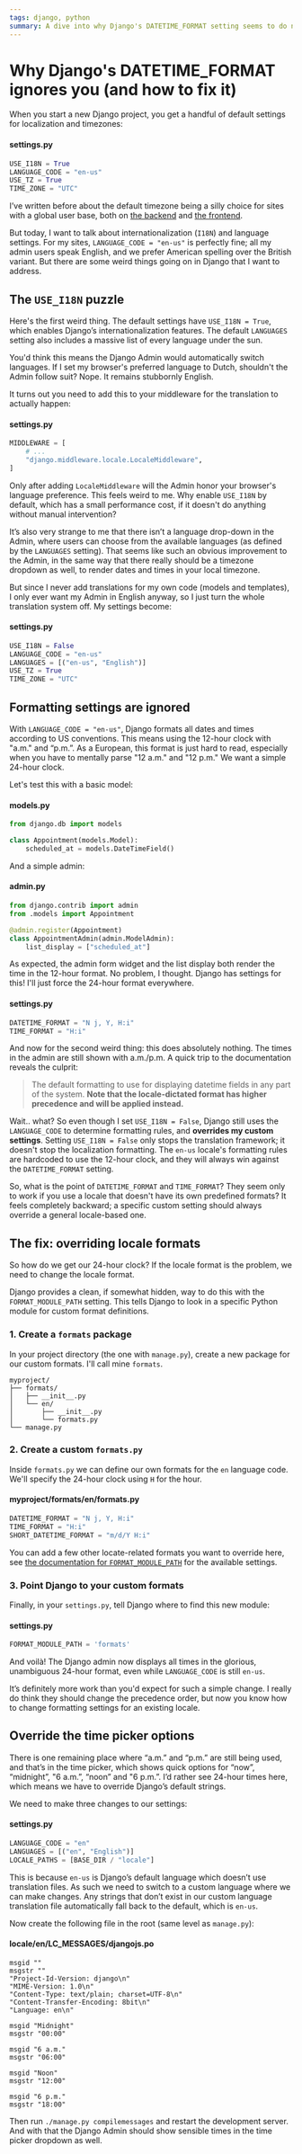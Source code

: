 ```yaml
---
tags: django, python
summary: A dive into why Django's DATETIME_FORMAT setting seems to do nothing, and how to actually force the 24-hour clock in the admin, even when your locale says otherwise.
---
```


# Why Django's DATETIME_FORMAT ignores you (and how to fix it)

When you start a new Django project, you get a handful of default settings for localization and timezones:

#### <i class="fa-regular fa-file-code"></i> settings.py
```python
USE_I18N = True
LANGUAGE_CODE = "en-us"
USE_TZ = True
TIME_ZONE = "UTC"
```

I’ve written before about the default timezone being a silly choice for sites with a global user base, both on [the backend](/articles/2025/django-admin-datetime/) and [the frontend](/articles/2025/django-local-times/). 

But today, I want to talk about internationalization (`I18N`) and language settings. For my sites, `LANGUAGE_CODE = "en-us"` is perfectly fine; all my admin users speak English, and we prefer American spelling over the British variant. But there are some weird things going on in Django that I want to address.

## The `USE_I18N` puzzle

Here's the first weird thing. The default settings have `USE_I18N = True`, which enables Django’s internationalization features. The default `LANGUAGES` setting also includes a massive list of every language under the sun.

You'd think this means the Django Admin would automatically switch languages. If I set my browser's preferred language to Dutch, shouldn't the Admin follow suit? Nope. It remains stubbornly English.

It turns out you need to add this to your middleware for the translation to actually happen:

#### <i class="fa-regular fa-file-code"></i> settings.py
```python
MIDDLEWARE = [
    # ...
    "django.middleware.locale.LocaleMiddleware",
]
```

Only after adding `LocaleMiddleware` will the Admin honor your browser's language preference. This feels weird to me. Why enable `USE_I18N` by default, which has a small performance cost, if it doesn't do anything without manual intervention?

It’s also very strange to me that there isn’t a language drop-down in the Admin, where users can choose from the available languages (as defined by the `LANGUAGES` setting). That seems like such an obvious improvement to the Admin, in the same way that there really should be a timezone dropdown as well, to render dates and times in your local timezone.

But since I never add translations for my own code (models and templates), I only ever want my Admin in English anyway, so I just turn the whole translation system off. My settings become:

#### <i class="fa-regular fa-file-code"></i> settings.py
```python
USE_I18N = False
LANGUAGE_CODE = "en-us"
LANGUAGES = [("en-us", "English")]
USE_TZ = True
TIME_ZONE = "UTC"
```

## Formatting settings are ignored

With `LANGUAGE_CODE = "en-us"`, Django formats all dates and times according to US conventions. This means using the 12-hour clock with "a.m." and “p.m.”. As a European, this format is just hard to read, especially when you have to mentally parse "12 a.m." and "12 p.m." We want a simple 24-hour clock.

Let's test this with a basic model:

#### <i class="fa-regular fa-file-code"></i> models.py
```python
from django.db import models

class Appointment(models.Model):
    scheduled_at = models.DateTimeField()
```

And a simple admin:

#### <i class="fa-regular fa-file-code"></i> admin.py
```python
from django.contrib import admin
from .models import Appointment

@admin.register(Appointment)
class AppointmentAdmin(admin.ModelAdmin):
    list_display = ["scheduled_at"]
```

As expected, the admin form widget and the list display both render the time in the 12-hour format. No problem, I thought. Django has settings for this! I'll just force the 24-hour format everywhere.

#### <i class="fa-regular fa-file-code"></i> settings.py
```python
DATETIME_FORMAT = "N j, Y, H:i"
TIME_FORMAT = "H:i"
```

And now for the second weird thing: this does absolutely nothing. The times in the admin are still shown with a.m./p.m. A quick trip to the documentation reveals the culprit:

> The default formatting to use for displaying datetime fields in any part of the system. **Note that the locale-dictated format has higher precedence and will be applied instead.**

Wait.. what? So even though I set `USE_I18N = False`, Django still uses the `LANGUAGE_CODE` to determine formatting rules, and **overrides my custom settings**. Setting `USE_I18N = False` only stops the translation framework; it doesn't stop the localization formatting. The `en-us` locale's formatting rules are hardcoded to use the 12-hour clock, and they will always win against the `DATETIME_FORMAT` setting.

So, what is the point of `DATETIME_FORMAT` and `TIME_FORMAT`? They seem only to work if you use a locale that doesn't have its own predefined formats? It feels completely backward; a specific custom setting should always override a general locale-based one.

## The fix: overriding locale formats

So how do we get our 24-hour clock? If the locale format is the problem, we need to change the locale format.

Django provides a clean, if somewhat hidden, way to do this with the `FORMAT_MODULE_PATH` setting. This tells Django to look in a specific Python module for custom format definitions.

### 1. Create a `formats` package

In your project directory (the one with `manage.py`), create a new package for our custom formats. I'll call mine `formats`.

```
myproject/
├── formats/
│   ├── __init__.py
│   └── en/
│       ├── __init__.py
│       └── formats.py
└── manage.py
```

### 2. Create a custom `formats.py`

Inside `formats.py` we can define our own formats for the `en` language code. We'll specify the 24-hour clock using `H` for the hour.

#### <i class="fa-regular fa-file-code"></i> myproject/formats/en/formats.py
```python
DATETIME_FORMAT = "N j, Y, H:i"
TIME_FORMAT = "H:i"
SHORT_DATETIME_FORMAT = "m/d/Y H:i"
```

You can add a few other locate-related formats you want to override here, see [the documentation for `FORMAT_MODULE_PATH`](https://docs.djangoproject.com/en/5.2/ref/settings/#format-module-path) for the available settings.

### 3. Point Django to your custom formats

Finally, in your `settings.py`, tell Django where to find this new module:

#### <i class="fa-regular fa-file-code"></i> settings.py
```python
FORMAT_MODULE_PATH = 'formats'
```

And voilà! The Django admin now displays all times in the glorious, unambiguous 24-hour format, even while `LANGUAGE_CODE` is still `en-us`.

It’s definitely more work than you'd expect for such a simple change. I really do think they should change the precedence order, but now you know how to change formatting settings for an existing locale.

## Override the time picker options

There is one remaining place where “a.m.” and “p.m.” are still being used, and that’s in the time picker, which shows quick options for “now”, “midnight”, "6 a.m.”, “noon” and "6 p.m.”. I’d rather see 24-hour times here, which means we have to override Django’s default strings.

We need to make three changes to our settings:

#### <i class="fa-regular fa-file-code"></i> settings.py
```python
LANGUAGE_CODE = "en"
LANGUAGES = [("en", "English")]
LOCALE_PATHS = [BASE_DIR / "locale"]
```

This is because `en-us` is Django’s default language which doesn’t use translation files. As such we need to switch to a custom language where we can make changes. Any strings that don’t exist in our custom language translation file automatically fall back to the default, which is `en-us`.

Now create the following file in the root (same level as `manage.py`):

#### <i class="fa-regular fa-file-code"></i> locale/en/LC_MESSAGES/djangojs.po
```
msgid ""
msgstr ""
"Project-Id-Version: django\n"
"MIME-Version: 1.0\n"
"Content-Type: text/plain; charset=UTF-8\n"
"Content-Transfer-Encoding: 8bit\n"
"Language: en\n"

msgid "Midnight"
msgstr "00:00"

msgid "6 a.m."
msgstr "06:00"

msgid "Noon"
msgstr "12:00"

msgid "6 p.m."
msgstr "18:00"
```

Then run `./manage.py compilemessages` and restart the development server. And with that the Django Admin should show sensible times in the time picker dropdown as well.
